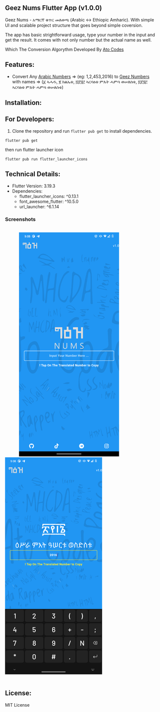 ## Geez Nums Flutter App (v1.0.0)

Geez Nums - አማርኛ ቁጥር መለወጫ (Arabic ↔ Ethiopic Amharic). With simple UI and scalable project structure that goes beyond simple coversion.

The app has basic strightforward usage, type your number in the input and get the result. It comes with not only number but the actual name as well.

Which The Conversion Algorythm Developed By [Ato Codes](https://github.com/atocodes)

## **Features:**

- Convert Any [Arabic Numbers]() => (eg: 1,2,453,2016) to [Geez Numbers]() with names => (፩ ኣሓዱ, ፪ ክልኤቱ, ፬፻፶፫ ኣርባዕቱ ምእት ሓምሳ ወሠለስቱ, ፬፻፶፫ ኣርባዕቱ ምእት ሓምሳ ወሠለስቱ)

## **Installation:**

## **For Developers:**

1. Clone the repository and run `flutter pub get` to install dependencies.

```
flutter pub get
```

then run flutter launcher icon

```
flutter pub run flutter_launcher_icons
```

## **Technical Details:**

- Flutter Version: 3.19.3
- Dependencies:
  - flutter_launcher_icons: ^0.13.1
  - font_awesome_flutter: ^10.5.0
  - url_launcher: ^6.1.14

### Screenshots

<br />
<div>
  &emsp;&emsp;&emsp;
  <img src="./screenshots/0.png" alt="Main Page" width="330">
  &emsp;&emsp;&emsp;&emsp;
  <img src="./screenshots/1.png" alt="On Action" width="320">  
</div>
<br />

## **License:**

MIT License
